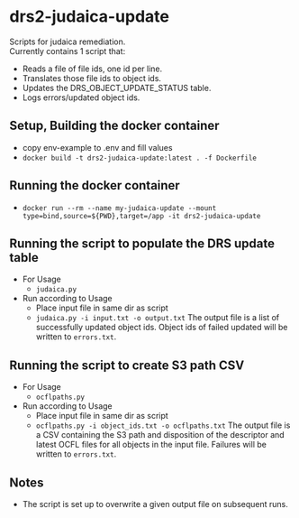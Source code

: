# drs2-judaica-update

Scripts for judaica remediation.  
Currently contains 1 script that:
- Reads a file of file ids, one id per line.
- Translates those file ids to object ids.
- Updates the DRS_OBJECT_UPDATE_STATUS table.
- Logs errors/updated object ids.

## Setup, Building the docker container
- copy env-example to .env and fill values
- `docker build -t drs2-judaica-update:latest . -f Dockerfile` 
## Running the docker container
- `docker run --rm --name my-judaica-update --mount type=bind,source=${PWD},target=/app -it drs2-judaica-update` 

## Running the script to populate the DRS update table
- For Usage
  - `judaica.py`
- Run according to Usage
  - Place input file in same dir as script
  - `judaica.py -i input.txt -o output.txt`
  The output file is a list of successfully updated object ids. 
  Object ids of failed updated will be written to `errors.txt`.

## Running the script to create S3 path CSV
- For Usage
  - `ocflpaths.py`
- Run according to Usage
  - Place input file in same dir as script
  - `ocflpaths.py -i object_ids.txt -o ocflpaths.txt`
  The output file is a CSV containing the S3 path and disposition
  of the descriptor and latest OCFL files for all objects
  in the input file.
  Failures will be written to `errors.txt`.

## Notes
- The script is set up to overwrite a given output file on subsequent runs.
  